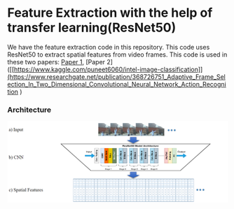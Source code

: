 ﻿#  Feature Extraction with the help of transfer learning(ResNet50)
We have the feature extraction code in this repository. This code uses ResNet50 to extract spatial features from video frames.
This code is used in these two papers: [Paper 1](https://www.kaggle.com/puneet6060/intel-image-classification), [Paper 2]([[https://www.kaggle.com/puneet6060/intel-image-classification]](https://www.researchgate.net/publication/368726751_Adaptive_Frame_Selection_In_Two_Dimensional_Convolutional_Neural_Network_Action_Recognition
)

### Architecture

![](Readme_images/ResNet.png)
